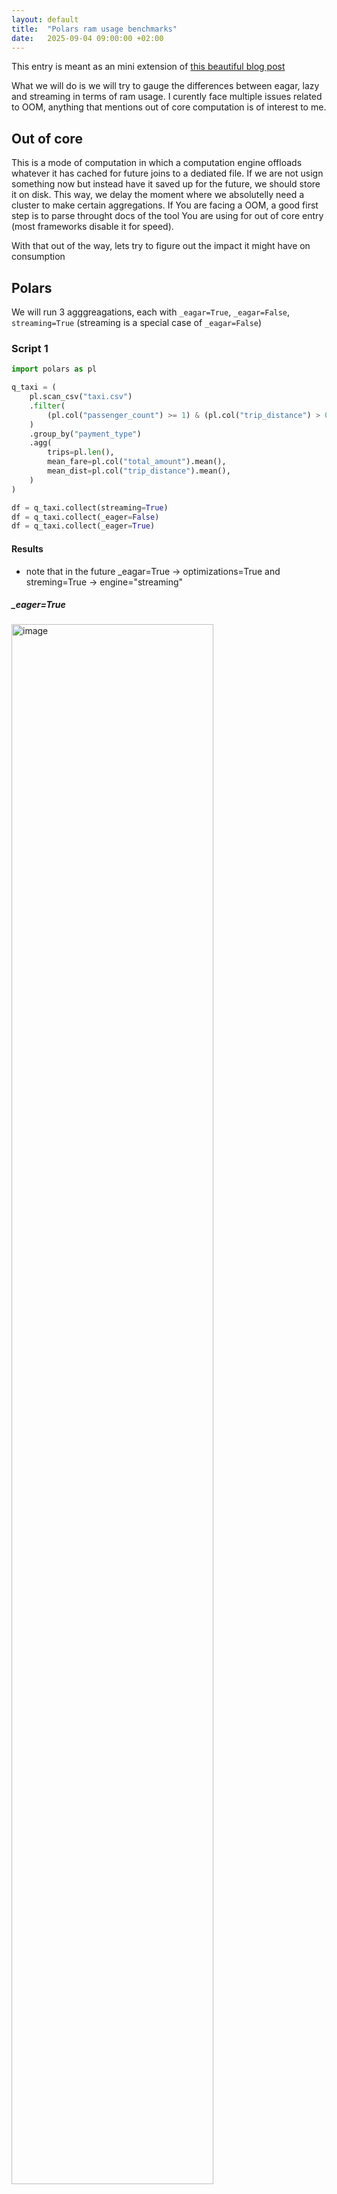 ```yaml
---
layout: default
title:  "Polars ram usage benchmarks"
date:   2025-09-04 09:00:00 +02:00
---
```


This entry is meant as an mini extension of [this beautiful blog post](https://medium.com/dev-jam/wrestling-the-bear-benchmarking-execution-modes-of-polars-8b2626efd643)

What we will do is we will try to gauge the differences between eagar, lazy and streaming in terms of ram usage.
I curently face multiple issues related to OOM, anything that mentions out of core computation is of interest to me.

## Out of core
This is a mode of computation in which a computation engine offloads whatever it has cached for future joins to a dediated file. If we are not usign something now but instead have it saved up for the future, we should store it on disk.
This way, we delay the moment where we absolutelly need a cluster to make certain aggregations. If You are facing a OOM, a good first step is to parse throught docs of the tool You are using for out of core entry (most frameworks disable it for speed).

With that out of the way, lets try to figure out the impact it might have on consumption

## Polars
We will run 3 agggreagations, each with `_eagar=True`, `_eagar=False`, `streaming=True`
(streaming is a special case of `_eagar=False`)

### Script 1
```python
import polars as pl

q_taxi = (
    pl.scan_csv("taxi.csv")
    .filter(
        (pl.col("passenger_count") >= 1) & (pl.col("trip_distance") > 0.5)
    )
    .group_by("payment_type")
    .agg(
        trips=pl.len(),
        mean_fare=pl.col("total_amount").mean(),
        mean_dist=pl.col("trip_distance").mean(),
    )
)

df = q_taxi.collect(streaming=True)
df = q_taxi.collect(_eager=False)
df = q_taxi.collect(_eager=True)
```
#### Results
* note that in the future _eagar=True -> optimizations=True and streming=True -> engine="streaming"
##### _eager=True
<img width=80% height=auto alt="image" src="https://github.com/user-attachments/assets/3a3803f9-966e-456f-aa00-268fda214142" />

(seconds later container crushed due to OOM)

##### _eager=False
<img width=80% height=auto alt="image" src="https://github.com/user-attachments/assets/46a52520-9206-47f3-bff3-5cd590ab6e11" />

##### streaming=True
<img width=80% height=auto alt="image" src="https://github.com/user-attachments/assets/b00eacda-3d68-4baf-8257-c7979514fd6d" />


### Script 2 
(script 1 with exploded group count)
```python
import polars as pl

q_taxi = (
    pl.scan_csv("taxi.csv")\
  .with_columns((pl.col("total_amount")*100).cast(pl.Int64).alias("amt_cents"))\
  .group_by(["payment_type","amt_cents"])\
  .agg(pl.len())
)

df = q_taxi.collect(streaming=True)
df = q_taxi.collect(_eager=False)
df = q_taxi.collect(_eager=True)
```
#### Results
##### _eager=True
OOM thrown
<img width=80% height=auto alt="image" src="https://github.com/user-attachments/assets/7b0b6c89-28a1-4ce5-b213-b3fda15a7b0e" />

##### _eager=False
<img width=80% height=auto alt="image" src="https://github.com/user-attachments/assets/522ff92f-8b31-470f-bae9-26ff79cdd78e" />


##### streaming=True

<img width=80% height=auto alt="image" src="https://github.com/user-attachments/assets/e527f341-0025-453b-b74f-bf00798cdd78" />


### Script 3
```python
import polars as pl

q_taxi = (pl.scan_csv("taxi.csv").sort("total_amount"))

df = q_taxi.collect(streaming=True)
df = q_taxi.collect(_eager=False)
df = q_taxi.collect(_eager=True)
```
#### Results
##### _eager=True
OOM thrown
<img width=80% height=auto alt="image" src="https://github.com/user-attachments/assets/3b752baf-2966-474f-a4bc-6ff1016e6150" />

##### _eager=False

OOM thrown
<img width=80% height=auto alt="image" src="https://github.com/user-attachments/assets/6055d2e3-f63e-4824-8c5e-1533bc430dd0" />


##### streaming=True

OOM thrown
<img width=80% height=auto alt="image" src="https://github.com/user-attachments/assets/057ec80f-929f-47fb-85a2-eab35d32e7f8" />


## Conclusion 
The difference can be stark - script 1&2 demonstrate that certain aggregations can be practically done without ram usage. On the other hand, script 3 shows that this is not a silver bullet.
Next, we will evaluate DuckDB on the same aggreagations and XGBoost out-of-core features to see how far we can push it on limited hardware



